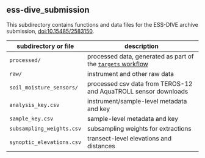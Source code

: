 ## ess-dive_submission

This subdirectory contains functions and data files for the ESS-DIVE archive submission, [doi:10.15485/2583150](https://doi.org/10.15485/2583150).

| subdirectory or file | description |
|---|---|
|`processed/`                   | processed data, generated as part of the [`targets` workflow](https://github.com/COMPASS-DOE/cmps-soil_characterization/blob/main/_targets.R) |
|`raw/`                         | instrument and other raw data |
|`soil_moisture_sensors/`       | processed csv data from TEROS-12 and AquaTROLL sensor downloads  |
|`analysis_key.csv`             | instrument/sample-level metadata and key |
|`sample_key.csv`               | sample-level metadata and key |
|`subsampling_weights.csv`      | subsampling weights for extractions |
|`synoptic_elevations.csv`      | transect-level elevations and distances  |

